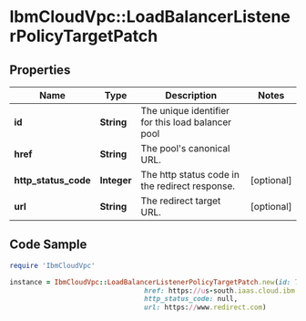 # IbmCloudVpc::LoadBalancerListenerPolicyTargetPatch

## Properties

Name | Type | Description | Notes
------------ | ------------- | ------------- | -------------
**id** | **String** | The unique identifier for this load balancer pool | 
**href** | **String** | The pool&#39;s canonical URL. | 
**http_status_code** | **Integer** | The http status code in the redirect response. | [optional] 
**url** | **String** | The redirect target URL. | [optional] 

## Code Sample

```ruby
require 'IbmCloudVpc'

instance = IbmCloudVpc::LoadBalancerListenerPolicyTargetPatch.new(id: 70294e14-4e61-11e8-bcf4-0242ac110004,
                                 href: https://us-south.iaas.cloud.ibm.com/v1/load_balancers/dd754295-e9e0-4c9d-bf6c-58fbc59e5727/pools/70294e14-4e61-11e8-bcf4-0242ac110004,
                                 http_status_code: null,
                                 url: https://www.redirect.com)
```


